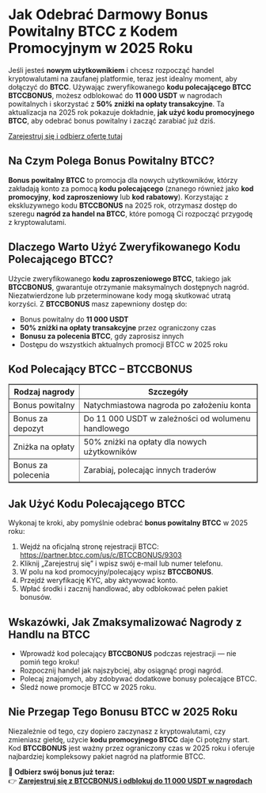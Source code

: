 <h1>Jak Odebrać Darmowy Bonus Powitalny BTCC z Kodem Promocyjnym w 2025 Roku</h1>

<p>Jeśli jesteś <strong>nowym użytkownikiem</strong> i chcesz rozpocząć handel kryptowalutami na zaufanej platformie, teraz jest idealny moment, aby dołączyć do <strong>BTCC</strong>. Używając zweryfikowanego <strong>kodu polecającego BTCC</strong> <strong>BTCCBONUS</strong>, możesz odblokować do <strong>11 000 USDT</strong> w nagrodach powitalnych i skorzystać z <strong>50% zniżki na opłaty transakcyjne</strong>. Ta aktualizacja na 2025 rok pokazuje dokładnie, <strong>jak użyć kodu promocyjnego BTCC</strong>, aby odebrać bonus powitalny i zacząć zarabiać już dziś.</p>
<p><a href="https://partner.btcc.com/us/c/BTCCBONUS/9303" target="_blank">Zarejestruj się i odbierz ofertę tutaj</a></p>

<img src="https://images.mirror-media.xyz/publication-images/coUQdNFTBSC-vRmh-Y4B7.png?height=500&amp;width=1000" decoding="async" data-nimg="fill" class="css-xah9so" style="position: absolute; inset: 0px; box-sizing: border-box; padding: 0px; border: none; margin: auto; display: block; width: 0px; height: 0px; min-width: 100%; max-width: 100%; min-height: 100%; max-height: 100%;">
<h2>Na Czym Polega Bonus Powitalny BTCC?</h2>

<p><strong>Bonus powitalny BTCC</strong> to promocja dla nowych użytkowników, którzy zakładają konto za pomocą <strong>kodu polecającego</strong> (znanego również jako <strong>kod promocyjny</strong>, <strong>kod zaproszeniowy</strong> lub <strong>kod rabatowy</strong>). Korzystając z ekskluzywnego kodu <strong>BTCCBONUS</strong> na 2025 rok, otrzymasz dostęp do szeregu <strong>nagród za handel na BTCC</strong>, które pomogą Ci rozpocząć przygodę z kryptowalutami.</p>

<h2>Dlaczego Warto Użyć Zweryfikowanego Kodu Polecającego BTCC?</h2>

<p>Użycie zweryfikowanego <strong>kodu zaproszeniowego BTCC</strong>, takiego jak <strong>BTCCBONUS</strong>, gwarantuje otrzymanie maksymalnych dostępnych nagród. Niezatwierdzone lub przeterminowane kody mogą skutkować utratą korzyści. Z <strong>BTCCBONUS</strong> masz zapewniony dostęp do:</p>

<ul>
<li>Bonus powitalny do <strong>11 000 USDT</strong></li>
<li><strong>50% zniżki na opłaty transakcyjne</strong> przez ograniczony czas</li>
<li><strong>Bonusu za polecenia BTCC</strong>, gdy zaprosisz innych</li>
<li>Dostępu do wszystkich aktualnych promocji BTCC w 2025 roku</li>
</ul>

<h2>Kod Polecający BTCC – BTCCBONUS</h2>

<table border="1">
<tr><th>Rodzaj nagrody</th><th>Szczegóły</th></tr>
<tr><td>Bonus powitalny</td><td>Natychmiastowa nagroda po założeniu konta</td></tr>
<tr><td>Bonus za depozyt</td><td>Do 11 000 USDT w zależności od wolumenu handlowego</td></tr>
<tr><td>Zniżka na opłaty</td><td>50% zniżki na opłaty dla nowych użytkowników</td></tr>
<tr><td>Bonus za polecenia</td><td>Zarabiaj, polecając innych traderów</td></tr>
</table>

<h2>Jak Użyć Kodu Polecającego BTCC</h2>

<p>Wykonaj te kroki, aby pomyślnie odebrać <strong>bonus powitalny BTCC</strong> w 2025 roku:</p>

<ol>
<li>Wejdź na oficjalną stronę rejestracji BTCC: <a href="https://partner.btcc.com/us/c/BTCCBONUS/9303" target="_blank">https://partner.btcc.com/us/c/BTCCBONUS/9303</a></li>
<li>Kliknij „Zarejestruj się” i wpisz swój e-mail lub numer telefonu.</li>
<li>W polu na kod promocyjny/polecający wpisz <strong>BTCCBONUS</strong>.</li>
<li>Przejdź weryfikację KYC, aby aktywować konto.</li>
<li>Wpłać środki i zacznij handlować, aby odblokować pełen pakiet bonusów.</li>
</ol>

<h2>Wskazówki, Jak Zmaksymalizować Nagrody z Handlu na BTCC</h2>

<ul>
<li>Wprowadź kod polecający <strong>BTCCBONUS</strong> podczas rejestracji — nie pomiń tego kroku!</li>
<li>Rozpocznij handel jak najszybciej, aby osiągnąć progi nagród.</li>
<li>Polecaj znajomych, aby zdobywać dodatkowe bonusy polecające BTCC.</li>
<li>Śledź nowe promocje BTCC w 2025 roku.</li>
</ul>

<h2>Nie Przegap Tego Bonusu BTCC w 2025 Roku</h2>

<p>Niezależnie od tego, czy dopiero zaczynasz z kryptowalutami, czy zmieniasz giełdę, użycie <strong>kodu promocyjnego BTCC</strong> daje Ci potężny start. Kod <strong>BTCCBONUS</strong> jest ważny przez ograniczony czas w 2025 roku i oferuje najbardziej kompleksowy pakiet nagród na platformie BTCC.</p>

<p><strong>🎁 Odbierz swój bonus już teraz:</strong><br>
👉 <a href="https://partner.btcc.com/us/c/BTCCBONUS/9303" target="_blank"><strong>Zarejestruj się z BTCCBONUS i odblokuj do 11 000 USDT w nagrodach</strong></a></p>
